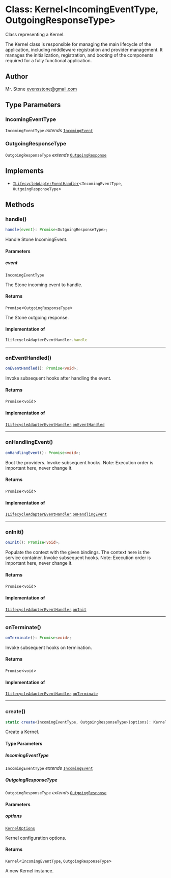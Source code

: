 # Class: Kernel\<IncomingEventType, OutgoingResponseType\>

Class representing a Kernel.

The Kernel class is responsible for managing the main lifecycle of the application, including middleware
registration and provider management. It manages the initialization, registration, and booting of the
components required for a fully functional application.

## Author

Mr. Stone <evensstone@gmail.com>

## Type Parameters

### IncomingEventType

`IncomingEventType` *extends* [`IncomingEvent`](../../events/IncomingEvent/classes/IncomingEvent.md)

### OutgoingResponseType

`OutgoingResponseType` *extends* [`OutgoingResponse`](../../events/OutgoingResponse/classes/OutgoingResponse.md)

## Implements

- [`ILifecycleAdapterEventHandler`](../../declarations/interfaces/ILifecycleAdapterEventHandler.md)\<`IncomingEventType`, `OutgoingResponseType`\>

## Methods

### handle()

```ts
handle(event): Promise<OutgoingResponseType>;
```

Handle Stone IncomingEvent.

#### Parameters

##### event

`IncomingEventType`

The Stone incoming event to handle.

#### Returns

`Promise`\<`OutgoingResponseType`\>

The Stone outgoing response.

#### Implementation of

```ts
ILifecycleAdapterEventHandler.handle
```

***

### onEventHandled()

```ts
onEventHandled(): Promise<void>;
```

Invoke subsequent hooks after handling the event.

#### Returns

`Promise`\<`void`\>

#### Implementation of

[`ILifecycleAdapterEventHandler`](../../declarations/interfaces/ILifecycleAdapterEventHandler.md).[`onEventHandled`](../../declarations/interfaces/ILifecycleAdapterEventHandler.md#oneventhandled)

***

### onHandlingEvent()

```ts
onHandlingEvent(): Promise<void>;
```

Boot the providers.
Invoke subsequent hooks.
Note: Execution order is important here, never change it.

#### Returns

`Promise`\<`void`\>

#### Implementation of

[`ILifecycleAdapterEventHandler`](../../declarations/interfaces/ILifecycleAdapterEventHandler.md).[`onHandlingEvent`](../../declarations/interfaces/ILifecycleAdapterEventHandler.md#onhandlingevent)

***

### onInit()

```ts
onInit(): Promise<void>;
```

Populate the context with the given bindings.
The context here is the service container.
Invoke subsequent hooks.
Note: Execution order is important here, never change it.

#### Returns

`Promise`\<`void`\>

#### Implementation of

[`ILifecycleAdapterEventHandler`](../../declarations/interfaces/ILifecycleAdapterEventHandler.md).[`onInit`](../../declarations/interfaces/ILifecycleAdapterEventHandler.md#oninit)

***

### onTerminate()

```ts
onTerminate(): Promise<void>;
```

Invoke subsequent hooks on termination.

#### Returns

`Promise`\<`void`\>

#### Implementation of

[`ILifecycleAdapterEventHandler`](../../declarations/interfaces/ILifecycleAdapterEventHandler.md).[`onTerminate`](../../declarations/interfaces/ILifecycleAdapterEventHandler.md#onterminate)

***

### create()

```ts
static create<IncomingEventType, OutgoingResponseType>(options): Kernel<IncomingEventType, OutgoingResponseType>;
```

Create a Kernel.

#### Type Parameters

##### IncomingEventType

`IncomingEventType` *extends* [`IncomingEvent`](../../events/IncomingEvent/classes/IncomingEvent.md)

##### OutgoingResponseType

`OutgoingResponseType` *extends* [`OutgoingResponse`](../../events/OutgoingResponse/classes/OutgoingResponse.md)

#### Parameters

##### options

[`KernelOptions`](../interfaces/KernelOptions.md)

Kernel configuration options.

#### Returns

`Kernel`\<`IncomingEventType`, `OutgoingResponseType`\>

A new Kernel instance.
